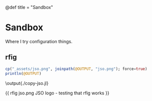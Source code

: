 @def title = "Sandbox"

# Sandbox

Where I try configuration things.

## rfig

```julia:./copy-jso.jl
cp("_assets/jso.png", joinpath(@OUTPUT, "jso.png"); force=true)
println(@OUTPUT)
```
\output{./copy-jso.jl}

{{ rfig jso.png JSO logo - testing that rfig works }}